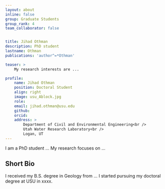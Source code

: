 ```yaml
---
layout: about
inline: false
group: Graduate Students
group_rank: 4
team_collaborator: false


title: Jihad Othman
description: PhD student
lastname: Othman
publications: 'author^=*Othman'

teaser: >
    My research interests are ...

profile:
    name: Jihad Othman
    position: Doctoral Student 
    align: right
    image: usu_Ablock.jpg
    role: 
    email: jihad.othman@usu.edu
    github: 
    orcid: 
    address: >
        Department of Civil and Environmental Engineering<br />
        Utah Water Research Laboratory<br />
        Logan, UT
---
```


I am a PhD student ... My research focuses on ...

## Short Bio

I received my B.S. degree in Geology from ... I started pursuing my doctoral degree at USU in xxxx.

